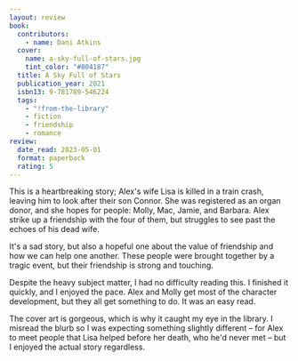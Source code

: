 ```yaml
---
layout: review
book:
  contributors:
    - name: Dani Atkins
  cover:
    name: a-sky-full-of-stars.jpg
    tint_color: "#804187"
  title: A Sky Full of Stars
  publication_year: 2021
  isbn13: 9-781789-546224
  tags:
    - "!from-the-library"
    - fiction
    - friendship
    - romance
review:
  date_read: 2023-05-01
  format: paperback
  rating: 5
---
```


This is a heartbreaking story; Alex's wife Lisa is killed in a train crash, leaving him to look after their son Connor.
She was registered as an organ donor, and she hopes for people: Molly, Mac, Jamie, and Barbara.
Alex strike up a friendship with the four of them, but struggles to see past the echoes of his dead wife.

It's a sad story, but also a hopeful one about the value of friendship and how we can help one another.
These people were brought together by a tragic event, but their friendship is strong and touching.

Despite the heavy subject matter, I had no difficulty reading this.
I finished it quickly, and I enjoyed the pace.
Alex and Molly get most of the character development, but they all get something to do.
It was an easy read.

The cover art is gorgeous, which is why it caught my eye in the library.
I misread the blurb so I was expecting something slightly different – for Alex to meet people that Lisa helped before her death, who he'd never met – but I enjoyed the actual story regardless.

